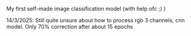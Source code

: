 My first self-made image classification model (with help ofc ;) )

14/3/2025: Still quite unsure about how to process rgb 3 channels, cnn model. Only 70% correction after about 15 epochs


